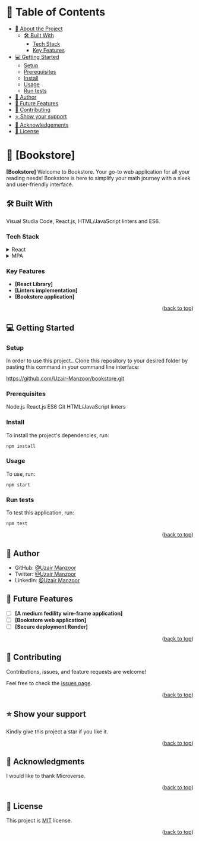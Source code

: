<a name="readme-top"></a>

# 📗 Table of Contents

- [📖 About the Project](#about-project)
  - [🛠 Built With](#built-with)
    - [Tech Stack](#tech-stack)
    - [Key Features](#key-features)
- [💻 Getting Started](#getting-started)
  - [Setup](#setup)
  - [Prerequisites](#prerequisites)
  - [Install](#install)
  - [Usage](#usage)
  - [Run tests](#run-tests)
- [👥 Author](#author)
- [🔭 Future Features](#future-features)
- [🤝 Contributing](#contributing)
- [⭐️ Show your support](#support)
- [🙏 Acknowledgements](#acknowledgements)
- [📝 License](#license)

# 📖 [Bookstore] <a name="about-project"></a>

**[Bookstore]** Welcome to Bookstore. Your go-to web application for all your reading needs! Bookstore is here to simplify your math journey with a sleek and user-friendly interface.

## 🛠 Built With <a name="built-with"></a>
Visual Studia Code, React.js, HTML/JavaScript linters and ES6.

### Tech Stack <a name="tech-stack"></a>

<details>
  <summary>React</summary>
</details>

<details>
  <summary>MPA</summary>
</details>

### Key Features <a name="key-features"></a>

- **[React Library]**
- **[Linters implementation]**
- **[Bookstore application]**

<p align="right">(<a href="#readme-top">back to top</a>)</p>

## 💻 Getting Started <a name="getting-started"></a>

### Setup <a name="setup"></a>

In order to use this project.. Clone this repository to your desired folder by pasting this command in your command line interface:

  https://github.com/Uzair-Manzoor/bookstore.git

### Prerequisites <a name="prerequisites"></a>

  Node.js
  React.js
  ES6
  Git
  HTML/JavaScript linters

### Install <a name="install"></a>

To install the project's dependencies, run:

```
npm install
```

### Usage <a name="usage"></a>

To use, run:

```
npm start
```

### Run tests <a name="run-tests"></a>

To test this application, run:

```
npm test
```

<p align="right">(<a href="#readme-top">back to top</a>)</p>

## 👥 Author <a name="author"></a>

- GitHub: [@Uzair Manzoor](https://github.com/Uzair-Manzoor)
- Twitter: [@Uzair Manzoor](https://twitter.com/uzair5555)
- LinkedIn: [@Uzair Manzoor](https://www.linkedin.com/in/uzair-manzoor-b69996115/)

## 🔭 Future Features <a name="future-features"></a>

- [ ] **[A medium fedility wire-frame application]**
- [ ] **[Bookstore web application]**
- [ ] **[Secure deployment Render]**

<p align="right">(<a href="#readme-top">back to top</a>)</p>

## 🤝 Contributing <a name="contributing"></a>

Contributions, issues, and feature requests are welcome!

Feel free to check the [issues page](../../issues/).

<p align="right">(<a href="#readme-top">back to top</a>)</p>

## ⭐️ Show your support <a name="support"></a>

Kindly give this project a star if you like it.

<p align="right">(<a href="#readme-top">back to top</a>)</p>

## 🙏 Acknowledgments <a name="acknowledgements"></a>

I would like to thank Microverse.

<p align="right">(<a href="#readme-top">back to top</a>)</p>

## 📝 License <a name="license"></a>

This project is [MIT](/LICENSE) license.

<p align="right">(<a href="#readme-top">back to top</a>)</p>
